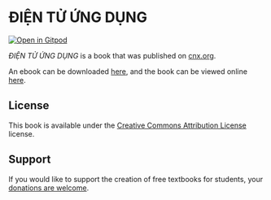 # ĐIỆN TỬ ỨNG DỤNG

[![Open in Gitpod](https://gitpod.io/button/open-in-gitpod.svg)](https://gitpod.io/from-referrer/)

_ĐIỆN TỬ ỨNG DỤNG_ is a book that was published on [cnx.org](https://cnx.org/).

An ebook can be downloaded [here](https://github.com/cnx-user-books/cnxbook-dien-tu-ung-dung/releases/latest), and the book can be viewed online [here](https://github.com/cnx-user-books/cnxbook-dien-tu-ung-dung/releases/latest).

## License
This book is available under the [Creative Commons Attribution License](./LICENSE) license.

## Support
If you would like to support the creation of free textbooks for students, your [donations are welcome](https://riceconnect.rice.edu/donation/support-openstax-banner).
